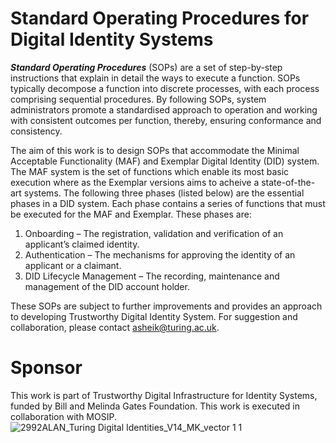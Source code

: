 # Standard Operating Procedures for Digital Identity Systems
_**Standard Operating Procedures**_ (SOPs) are a set of step-by-step instructions that explain in detail the ways to execute a function. SOPs typically decompose a function into discrete processes, with each process comprising sequential procedures. By following SOPs, system administrators promote a standardised approach to operation and working with consistent outcomes per function, thereby, ensuring conformance and consistency.

The aim of this work is to design SOPs that accommodate the Minimal Acceptable Functionality (MAF) and Exemplar Digital Identity (DID) system. The MAF system is the set of functions which enable its most basic execution where as the Exemplar versions aims to acheive a state-of-the-art systems. The following three phases (listed below) are the essential phases in a DID system. Each phase contains a series of functions that must be executed for the MAF and Exemplar. These phases are:

1.	Onboarding – The registration, validation and verification of an applicant’s claimed identity.
2.	Authentication – The mechanisms for approving the identity of an applicant or a claimant.
3.	DID Lifecycle Management – The recording, maintenance and management of the DID account holder.

These SOPs are subject to further improvements and provides an approach to developing Trustworthy Digital Identity System. For suggestion and collaboration, please contact asheik@turing.ac.uk.
 
# Sponsor
This work is part of Trustworthy Digital Infrastructure for Identity Systems, funded by Bill and Melinda Gates Foundation. This work is executed in collaboration with MOSIP.
![2992ALAN_Turing Digital Identities_V14_MK_vector 1 1](https://github.com/tarzs/Standard-Operating-Procedures-for-Digital-Identity-Systems/assets/46527187/325ba34b-a88d-4c76-9253-d1a5b849e7e9)
